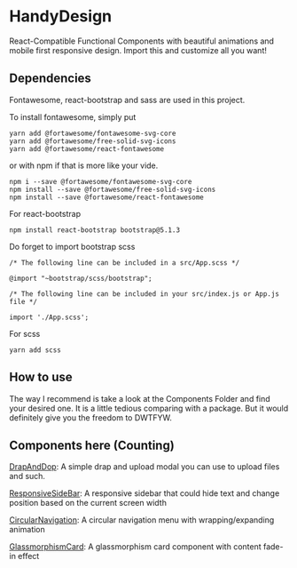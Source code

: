 # HandyDesign
React-Compatible Functional Components with beautiful animations and mobile first responsive design.
Import this and customize all you want!

## Dependencies

Fontawesome, react-bootstrap and sass are used in this project.

To install fontawesome, simply put 
```
yarn add @fortawesome/fontawesome-svg-core
yarn add @fortawesome/free-solid-svg-icons
yarn add @fortawesome/react-fontawesome
```
or with npm if that is more like your vide.
```
npm i --save @fortawesome/fontawesome-svg-core
npm install --save @fortawesome/free-solid-svg-icons
npm install --save @fortawesome/react-fontawesome
```

For react-bootstrap
```
npm install react-bootstrap bootstrap@5.1.3
```
Do forget to import bootstrap scss
```
/* The following line can be included in a src/App.scss */

@import "~bootstrap/scss/bootstrap";

/* The following line can be included in your src/index.js or App.js file */

import './App.scss';
```

For scss
```
yarn add scss
```

## How to use

The way I recommend is take a look at the Components Folder and find your desired one. It is a little tedious comparing 
with a package. But it would definitely give you the freedom to DWTFYW.

## Components here (Counting)
[DrapAndDop](https://github.com/YagiGo/HandyDesign/tree/main/src/Components/DragAndUpload): A simple drap and upload modal you can use to upload files and such.

[ResponsiveSideBar](https://github.com/YagiGo/HandyDesign/tree/main/src/Components/ResponsiveSideBar): A responsive sidebar that could hide text and change position based on the current screen width

[CircularNavigation](https://github.com/YagiGo/HandyDesign/tree/main/src/Components/CircularNavigation): A circular navigation menu with wrapping/expanding animation

[GlassmorphismCard](https://github.com/YagiGo/HandyDesign/tree/main/src/Components/GlassmorphismCard): A glassmorphism card component with content fade-in effect

